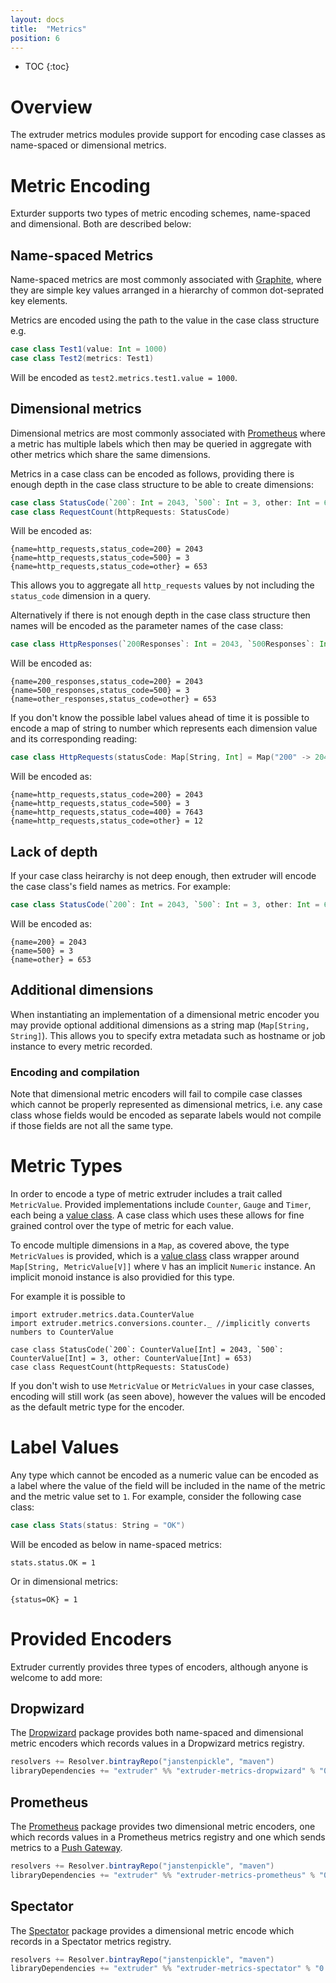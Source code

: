 ```yaml
---
layout: docs
title:  "Metrics"
position: 6
---
```

* TOC
{:toc}

# Overview
The extruder metrics modules provide support for encoding case classes as name-spaced or dimensional metrics.

# Metric Encoding

Exturder supports two types of metric encoding schemes, name-spaced and dimensional. Both are described below:

## Name-spaced Metrics
Name-spaced metrics are most commonly associated with [Graphite](https://graphiteapp.org/), where they are simple key values arranged in a hierarchy of common dot-seprated key elements.

Metrics are encoded using the path to the value in the case class structure e.g.

```scala
case class Test1(value: Int = 1000)
case class Test2(metrics: Test1)
```
Will be encoded as `test2.metrics.test1.value = 1000`.

## Dimensional metrics
Dimensional metrics are most commonly associated with [Prometheus](https://prometheus.io/) where a metric has multiple labels which then may be queried in aggregate with other metrics which share the same dimensions.

Metrics in a case class can be encoded as follows, providing there is enough depth in the case class structure to be able to create dimensions:

```scala
case class StatusCode(`200`: Int = 2043, `500`: Int = 3, other: Int = 653)
case class RequestCount(httpRequests: StatusCode)
```

Will be encoded as:
```
{name=http_requests,status_code=200} = 2043
{name=http_requests,status_code=500} = 3
{name=http_requests,status_code=other} = 653
```
This allows you to aggregate all `http_requests` values by not including the `status_code` dimension in a query.


Alternatively if there is not enough depth in the case class structure then names will be encoded as the parameter names of the case class:

```scala
case class HttpResponses(`200Responses`: Int = 2043, `500Responses`: Int = 3, otherResponses: Int = 653)
```

Will be encoded as:
```
{name=200_responses,status_code=200} = 2043
{name=500_responses,status_code=500} = 3
{name=other_responses,status_code=other} = 653
```

If you don't know the possible label values ahead of time it is possible to encode a map of string to number which represents each dimension value and its corresponding reading:

```scala
case class HttpRequests(statusCode: Map[String, Int] = Map("200" -> 2043, "500" -> 3, "401" -> 7643, "other" -> 12))
```

Will be encoded as:

```
{name=http_requests,status_code=200} = 2043
{name=http_requests,status_code=500} = 3
{name=http_requests,status_code=400} = 7643
{name=http_requests,status_code=other} = 12
```

## Lack of depth

If your case class heirarchy is not deep enough, then extruder will encode the case class's field names as metrics. For example:

```scala
case class StatusCode(`200`: Int = 2043, `500`: Int = 3, other: Int = 653)
```

Will be encoded as:
```
{name=200} = 2043
{name=500} = 3
{name=other} = 653
```

## Additional dimensions

When instantiating an implementation of a dimensional metric encoder you may provide optional additional dimensions as a string map (`Map[String, String]`). This allows you to specify extra metadata such as hostname or job instance to every metric recorded.

### Encoding and compilation

Note that dimensional metric encoders will fail to compile case classes which cannot be properly represented as dimensional metrics, i.e. any case class whose fields would be encoded as separate labels would not compile if those fields are not all the same type.

# Metric Types

In order to encode a type of metric extruder includes a trait called `MetricValue`. Provided implementations include `Counter`, `Gauge` and `Timer`, each being a [value class](https://docs.scala-lang.org/overviews/core/value-classes.html). A case class which uses these allows for fine grained control over the type of metric for each value.

To encode multiple dimensions in a `Map`, as covered above, the type `MetricValues` is provided, which is a [value class](https://docs.scala-lang.org/overviews/core/value-classes.html) class wrapper around `Map[String, MetricValue[V]]` where `V` has an implicit `Numeric` instance. An implicit monoid instance is also providied for this type.

For example it is possible to 

```tut:silent
import extruder.metrics.data.CounterValue
import extruder.metrics.conversions.counter._ //implicitly converts numbers to CounterValue

case class StatusCode(`200`: CounterValue[Int] = 2043, `500`: CounterValue[Int] = 3, other: CounterValue[Int] = 653)
case class RequestCount(httpRequests: StatusCode)
```

If you don't wish to use `MetricValue` or `MetricValues` in your case classes, encoding will still work (as seen above), however the values will be encoded as the default metric type for the encoder.

# Label Values

Any type which cannot be encoded as a numeric value can be encoded as a label where the value of the field will be included in the name of the metric and the metric value set to `1`. For example, consider the following case class:

```scala
case class Stats(status: String = "OK")
```

Will be encoded as below in name-spaced metrics:
```
stats.status.OK = 1
```
Or in dimensional metrics:
```
{status=OK} = 1
```
# Provided Encoders

Extruder currently provides three types of encoders, although anyone is welcome to add more:

## Dropwizard

The [Dropwizard](http://metrics.dropwizard.io) package provides both name-spaced and dimensional metric encoders which records values in a Dropwizard metrics registry.

```scala
resolvers += Resolver.bintrayRepo("janstenpickle", "maven")
libraryDependencies += "extruder" %% "extruder-metrics-dropwizard" % "0.9.0"
```

## Prometheus

The [Prometheus](https://prometheus.io/) package provides two dimensional metric encoders, one which records values in a Prometheus metrics registry and one which sends metrics to a [Push Gateway](https://github.com/prometheus/pushgateway).

```scala
resolvers += Resolver.bintrayRepo("janstenpickle", "maven")
libraryDependencies += "extruder" %% "extruder-metrics-prometheus" % "0.9.0"
```

## Spectator

The [Spectator](https://github.com/Netflix/spectator) package provides a dimensional metric encode which records in a Spectator metrics registry.

```scala
resolvers += Resolver.bintrayRepo("janstenpickle", "maven")
libraryDependencies += "extruder" %% "extruder-metrics-spectator" % "0.9.0"
```